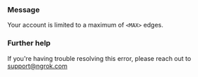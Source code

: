 
### Message
Your account is limited to a maximum of <code>&lt;MAX&gt;</code> edges.

### Further help
If you're having trouble resolving this error, please reach out to [support@ngrok.com](mailto:support@ngrok.com?subject=Help%20with%20ERR_NGROK_7009)

